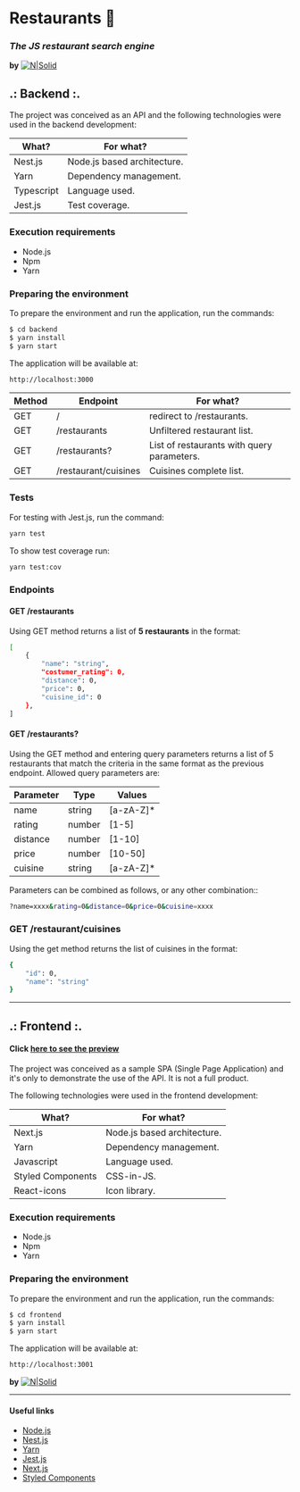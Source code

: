 
# Restaurants :fork_and_knife:
### _The JS restaurant search engine_ 
**by** [![N|Solid](http://fior.in/img/fiorin.png)](http://fior.in)

## .: Backend :.

The project was conceived as an API and the following technologies were used in the backend development: 

| What? | For what? |
| ------ | ------ |
| Nest.js | Node.js based architecture.|
| Yarn | Dependency management. |
| Typescript | Language used. |
| Jest.js | Test coverage. |

### Execution requirements
- Node.js 
- Npm
- Yarn

### Preparing the environment

To prepare the environment and run the application, run the commands:
```sh
$ cd backend
$ yarn install
$ yarn start 
```

The application will be available at:
```sh
http://localhost:3000
```
| Method | Endpoint | For what? |
| ------ | ------ | ------ |
| GET | / | redirect to /restaurants. |
| GET | /restaurants | Unfiltered restaurant list. |
| GET | /restaurants? | List of restaurants with query parameters. |
| GET | /restaurant/cuisines | Cuisines complete list. |

### Tests
For testing with Jest.js, run the command:
```sh
yarn test
```

To show test coverage run:
```sh
yarn test:cov
```

### Endpoints
#### GET /restaurants
Using GET method returns a list of **5 restaurants** in the format:

```sh
[
    {
        "name": "string",
        "costumer_rating": 0,
        "distance": 0,
        "price": 0,
        "cuisine_id": 0
    },
]
```

#### GET /restaurants?
Using the GET method and entering query parameters returns a list of 5 restaurants that match the criteria in the same format as the previous endpoint.
Allowed query parameters are:

| Parameter | Type | Values |
| ------ | ------ | ------ |
| name | string | [a-zA-Z]* | 
| rating | number | [1-5] | 
| distance | number | [1-10] | 
| price | number | [10-50] | 
| cuisine | string | [a-zA-Z]* | 

Parameters can be combined as follows, or any other combination::

```sh
?name=xxxx&rating=0&distance=0&price=0&cuisine=xxxx
```

### GET /restaurant/cuisines
Using the get method returns the list of cuisines in the format:
```sh
{
    "id": 0,
    "name": "string"
}
```

---

## .: Frontend :.

#### Click [here to see the preview](http://fior.in/img/frontend.png)

The project was conceived as a sample SPA (Single Page Application) and it's only to demonstrate the use of the API. It is not a full product.

The following technologies were used in the frontend development: 

| What? | For what? |
| ------ | ------ |
| Next.js | Node.js based architecture.|
| Yarn | Dependency management. |
| Javascript | Language used. |
| Styled Components | CSS-in-JS. |
| React-icons | Icon library. |

### Execution requirements
- Node.js 
- Npm
- Yarn

### Preparing the environment

To prepare the environment and run the application, run the commands:
```sh
$ cd frontend
$ yarn install
$ yarn start 
```

The application will be available at:
```sh
http://localhost:3001
```

**by** [![N|Solid](http://fior.in/img/fiorin.png)](http://fior.in)

---

#### Useful links
- [Node.js](https://nodejs.org/en/)
- [Nest.js](https://nestjs.com/)
- [Yarn](https://yarnpkg.com/)
- [Jest.js](https://jestjs.io/)
- [Next.js](https://nextjs.org/)
- [Styled Components](https://styled-components.com/)